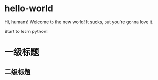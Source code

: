# hello-world

Hi, humans! 
Welcome to the new world! It sucks, but you're gonna love it.

Start to learn python!

# 一级标题

## 二级标题
